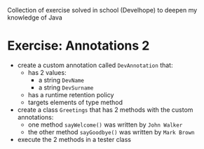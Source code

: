 Collection of exercise solved in school (Develhope) to deepen my knowledge of Java

# Exercise: Annotations 2
* create a custom annotation called `DevAnnotation` that:
  * has 2 values:
    * a string `DevName`
    * a string `DevSurname`
  * has a runtime retention policy
  * targets elements of type method
* create a class `Greetings` that has 2 methods with the custom annotations:
  * one method `sayWelcome()` was written by `John Walker`
  * the other method `sayGoodbye()` was written by `Mark Brown`
* execute the 2 methods in a tester class
